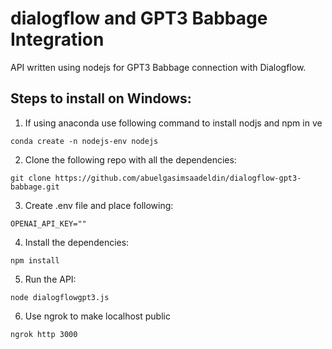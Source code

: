# dialogflow and GPT3 Babbage Integration
API written using nodejs for GPT3 Babbage connection with Dialogflow.

## Steps to install on Windows:
1) If using anaconda use following command to install nodjs and npm in ve
```
conda create -n nodejs-env nodejs 
```

2) Clone the following repo with all the dependencies:
```
git clone https://github.com/abuelgasimsaadeldin/dialogflow-gpt3-babbage.git  
```

3) Create .env file and place following: 
```
OPENAI_API_KEY=""
```

4) Install the dependencies:
```
npm install
```

5) Run the API:
```
node dialogflowgpt3.js
```

6) Use ngrok to make localhost public
```
ngrok http 3000
```
